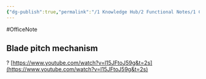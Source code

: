 ```yaml
---
{"dg-publish":true,"permalink":"/1 Knowledge Hub/2 Functional Notes/1 Career Notes/2 General Technical Notes/2 Power Plant Systems/Machinery/Blade pitch mechanism/","noteIcon":""}
---
```


#OfficeNote
## Blade pitch mechanism
?
[https://www.youtube.com/watch?v=l15JFtoJ59g&t=2s](https://www.youtube.com/watch?v=l15JFtoJ59g&t=2s)
<!--SR:!2024-07-06,3,250-->
